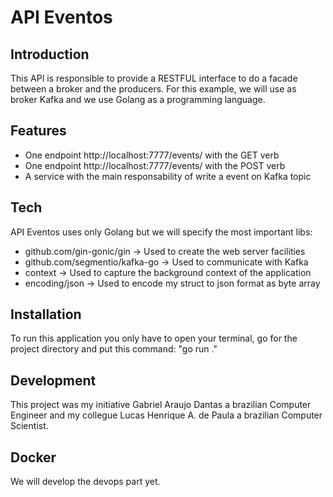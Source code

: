 # API Eventos
## Introduction

This API is responsible to provide a RESTFUL interface to do a facade between a broker and the producers.
For this example, we will use as broker Kafka and we use Golang as a programming language.

## Features

- One endpoint http://localhost:7777/events/ with the GET verb
- One endpoint http://localhost:7777/events/ with the POST verb
- A service with the main responsability of write a event on Kafka topic

## Tech

API Eventos uses only Golang but we will specify the most important libs:

- github.com/gin-gonic/gin -> Used to create the web server facilities
- github.com/segmentio/kafka-go -> Used to communicate with Kafka
- context -> Used to capture the background context of the application
- encoding/json -> Used to encode my struct to json format as byte array

## Installation

To run this application you only have to open your terminal, go for the project directory and put this command:
"go run ."

## Development

This project was my initiative Gabriel Araujo Dantas a brazilian Computer Engineer and my collegue Lucas Henrique A. de Paula a brazilian Computer Scientist.

## Docker

We will develop the devops part yet.
